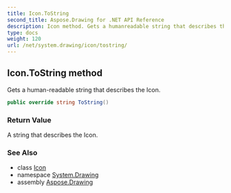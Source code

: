 ```yaml
---
title: Icon.ToString
second_title: Aspose.Drawing for .NET API Reference
description: Icon method. Gets a humanreadable string that describes the Icon
type: docs
weight: 120
url: /net/system.drawing/icon/tostring/
---
```

## Icon.ToString method

Gets a human-readable string that describes the Icon.

```csharp
public override string ToString()
```

### Return Value

A string that describes the Icon.

### See Also

* class [Icon](../)
* namespace [System.Drawing](../../icon/)
* assembly [Aspose.Drawing](../../../)


